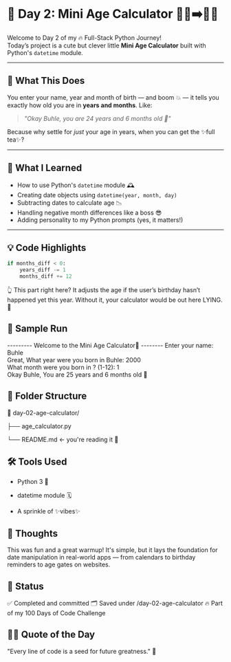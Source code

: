 # 📆 Day 2: Mini Age Calculator 👶🏾➡️🧓🏾

Welcome to Day 2 of my 🔥 Full-Stack Python Journey!  
Today’s project is a cute but clever little **Mini Age Calculator** built with Python's `datetime` module.

---

## 🚀 What This Does

You enter your name, year and month of birth — and boom 💥 — it tells you exactly how old you are in **years and months**. Like:

> _"Okay Buhle, you are 24 years and 6 months old 🎁"_

Because why settle for *just* your age in years, when you can get the ✨full tea✨?

---

## 🧠 What I Learned

- How to use Python's `datetime` module 🕰️  
- Creating date objects using `datetime(year, month, day)`  
- Subtracting dates to calculate age 📉  
- Handling negative month differences like a boss 😎  
- Adding personality to my Python prompts (yes, it matters!)

---

## 💡 Code Highlights

```python
if months_diff < 0:
    years_diff -= 1
    months_diff += 12
```

👆 This part right here? It adjusts the age if the user’s birthday hasn’t happened yet this year.
Without it, your calculator would be out here LYING. 💅


## 🧪 Sample Run

--------- Welcome to the Mini Age Calculator🍄 --------
Enter your name: Buhle  
Great, What year were you born in Buhle: 2000  
What month were you born in ? (1-12): 1  
Okay Buhle, You are 25 years and 6 months old 🎁


## 📂 Folder Structure

📁 day-02-age-calculator/

├── age_calculator.py

└── README.md ← you're reading it 👀


## 🛠️ Tools Used

- Python 3 🐍

- datetime module 🗓️

- A sprinkle of ✨vibes✨


## 💬 Thoughts

This was fun and a great warmup!
It's simple, but it lays the foundation for date manipulation in real-world apps — from calendars to birthday reminders to age gates on websites.


## 📌 Status

✅ Completed and committed
🗂️ Saved under /day-02-age-calculator
🔥 Part of my 100 Days of Code Challenge



## 🧚🏾 Quote of the Day
"Every line of code is a seed for future greatness." 🌱